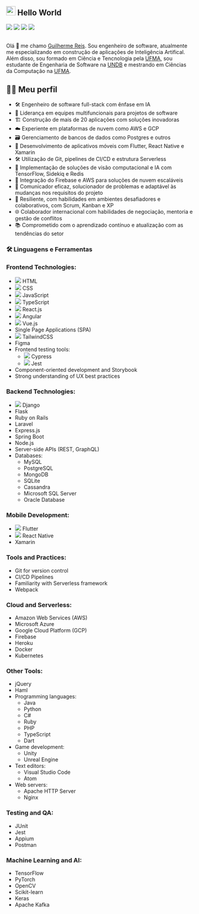 ## <img src="https://media.giphy.com/media/hvRJCLFzcasrR4ia7z/giphy.gif" width="25"> Hello World

<div> 
  <a href="https://www.instagram.com/guifreiss/" target="_blank"><img src="https://img.shields.io/badge/-Instagram-5d52cb?style=for-the-badge&logo=instagram&logoColor=white" target="_blank"></a>
 <a href="https://discord.com/users/.puutz" target="_blank"><img src="https://img.shields.io/badge/Discord-7289DA?style=for-the-badge&logo=discord&logoColor=white" target="_blank"></a> 
  <a href = "mailto:guilhermereisefr@gmail.com"><img src="https://img.shields.io/badge/-Gmail-d00000?style=for-the-badge&logo=gmail&logoColor=white" target="_blank"></a>
  <a href="https://www.linkedin.com/in/guilhermereis-dev/" target="_blank">
    <img src="https://img.shields.io/badge/-LinkedIn-%230077B5?style=for-the-badge&logo=linkedin&logoColor=white" target="_blank">
  </a> 
</div>
&nbsp;

Olá 🖖 me chamo [Guilherme Reis](https://www.linkedin.com/in/guilhermereis-dev/). Sou engenheiro de software, atualmente me especializando em construção de aplicações de Inteligência Artifical. Além disso, sou formado em Ciência e Tencnologia pela [UFMA](https://portalpadrao.ufma.br/), sou estudante de Engenharia de Software na [UNDB](https://www.undb.edu.br/) e mestrando em Ciências da Computação na [UFMA](https://portalpadrao.ufma.br/).

## 👨‍🚀 Meu perfil

- 🛠️ Engenheiro de software full-stack com ênfase em IA
- 🚀 Liderança em equipes multifuncionais para projetos de software
- 🏗️ Construção de mais de 20 aplicações com soluções inovadoras
- ☁️ Experiente em plataformas de nuvem como AWS e GCP
- 🗃️ Gerenciamento de bancos de dados como Postgres e outros
- 📱 Desenvolvimento de aplicativos móveis com Flutter, React Native e Xamarin
- 🛠️ Utilização de Git, pipelines de CI/CD e estrutura Serverless
- 🤖 Implementação de soluções de visão computacional e IA com TensorFlow, Sidekiq e Redis
- 🔄 Integração do Firebase e AWS para soluções de nuvem escaláveis
- 💬 Comunicador eficaz, solucionador de problemas e adaptável às mudanças nos requisitos do projeto
- 💪 Resiliente, com habilidades em ambientes desafiadores e colaborativos, com Scrum, Kanban e XP
- 🌐 Colaborador internacional com habilidades de negociação, mentoria e gestão de conflitos
- 📚 Comprometido com o aprendizado contínuo e atualização com as tendências do setor

### 🛠️ Linguagens e Ferramentas
### Frontend Technologies:
- <img src="https://img.icons8.com/color/48/000000/html-5.png"/> HTML
- <img src="https://img.icons8.com/color/48/000000/css3.png"/> CSS
- <img src="https://img.icons8.com/color/48/000000/javascript.png"/> JavaScript
- <img src="https://img.icons8.com/color/48/000000/typescript.png"/> TypeScript
- <img src="https://img.icons8.com/color/48/000000/react-native.png"/> React.js
- <img src="https://img.icons8.com/color/48/000000/angularjs.png"/> Angular
- <img src="https://img.icons8.com/color/48/000000/vue-js.png"/> Vue.js
- Single Page Applications (SPA)
- <img src="https://img.icons8.com/color/48/000000/tailwind-css.png"/> TailwindCSS
- Figma
- Frontend testing tools: 
  - <img src="https://img.icons8.com/color/48/000000/cypress.png"/> Cypress
  - <img src="https://img.icons8.com/color/48/000000/jest.png"/> Jest
- Component-oriented development and Storybook
- Strong understanding of UX best practices

### Backend Technologies:
- <img src="https://img.icons8.com/color/48/000000/django.png"/> Django
- Flask
- Ruby on Rails
- Laravel
- Express.js
- Spring Boot
- Node.js
- Server-side APIs (REST, GraphQL)
- Databases: 
  - MySQL
  - PostgreSQL
  - MongoDB
  - SQLite
  - Cassandra
  - Microsoft SQL Server
  - Oracle Database

### Mobile Development:
- <img src="https://img.icons8.com/color/48/000000/flutter.png"/> Flutter
- <img src="https://img.icons8.com/ios-filled/48/000000/react-native.png"/> React Native
- Xamarin

### Tools and Practices:
- Git for version control
- CI/CD Pipelines
- Familiarity with Serverless framework
- Webpack

### Cloud and Serverless:
- Amazon Web Services (AWS)
- Microsoft Azure
- Google Cloud Platform (GCP)
- Firebase
- Heroku
- Docker
- Kubernetes

### Other Tools:
- jQuery
- Haml
- Programming languages: 
  - Java
  - Python
  - C#
  - Ruby
  - PHP
  - TypeScript
  - Dart
- Game development: 
  - Unity
  - Unreal Engine
- Text editors: 
  - Visual Studio Code
  - Atom
- Web servers: 
  - Apache HTTP Server
  - Nginx

### Testing and QA:
- JUnit
- Jest
- Appium
- Postman

### Machine Learning and AI:
- TensorFlow
- PyTorch
- OpenCV
- Scikit-learn
- Keras
- Apache Kafka